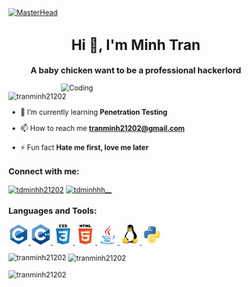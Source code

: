 [![MasterHead](https://i.pinimg.com/originals/7e/2a/eb/7e2aeb1567e91bfc2404cecca6aceecd.gif)](https://rishavchanda.io)
<h1 align="center">Hi 👋, I'm Minh Tran</h1>
<h3 align="center">A baby chicken want to be a professional hackerlord</h3>
<img align="right" alt="Coding" width="400" src="https://media2.giphy.com/media/zhYSVCirREeIZtONCI/giphy.gif">

<p align="left"> <img src="https://komarev.com/ghpvc/?username=tranminh21202&label=Profile%20views&color=0e75b6&style=flat" alt="tranminh21202" /> </p>

- 🌱 I’m currently learning **Penetration Testing**

- 📫 How to reach me **tranminh21202@gmail.com**

- ⚡ Fun fact **Hate me first, love me later**

<h3 align="left">Connect with me:</h3>
<p align="left">
<a href="https://fb.com/tdminhh21202" target="blank"><img align="center" src="https://raw.githubusercontent.com/rahuldkjain/github-profile-readme-generator/master/src/images/icons/Social/facebook.svg" alt="tdminhh21202" height="30" width="40" /></a>
<a href="https://instagram.com/tdminhhh__" target="blank"><img align="center" src="https://raw.githubusercontent.com/rahuldkjain/github-profile-readme-generator/master/src/images/icons/Social/instagram.svg" alt="tdminhhh__" height="30" width="40" /></a>
</p>

<h3 align="left">Languages and Tools:</h3>
<p align="left"> <a href="https://www.cprogramming.com/" target="_blank" rel="noreferrer"> <img src="https://raw.githubusercontent.com/devicons/devicon/master/icons/c/c-original.svg" alt="c" width="40" height="40"/> </a> <a href="https://www.w3schools.com/cpp/" target="_blank" rel="noreferrer"> <img src="https://raw.githubusercontent.com/devicons/devicon/master/icons/cplusplus/cplusplus-original.svg" alt="cplusplus" width="40" height="40"/> </a> <a href="https://www.w3schools.com/css/" target="_blank" rel="noreferrer"> <img src="https://raw.githubusercontent.com/devicons/devicon/master/icons/css3/css3-original-wordmark.svg" alt="css3" width="40" height="40"/> </a> <a href="https://www.w3.org/html/" target="_blank" rel="noreferrer"> <img src="https://raw.githubusercontent.com/devicons/devicon/master/icons/html5/html5-original-wordmark.svg" alt="html5" width="40" height="40"/> </a> <a href="https://www.java.com" target="_blank" rel="noreferrer"> <img src="https://raw.githubusercontent.com/devicons/devicon/master/icons/java/java-original.svg" alt="java" width="40" height="40"/> </a> <a href="https://www.linux.org/" target="_blank" rel="noreferrer"> <img src="https://raw.githubusercontent.com/devicons/devicon/master/icons/linux/linux-original.svg" alt="linux" width="40" height="40"/> </a> <a href="https://www.python.org" target="_blank" rel="noreferrer"> <img src="https://raw.githubusercontent.com/devicons/devicon/master/icons/python/python-original.svg" alt="python" width="40" height="40"/> </a> </p>

<p><img align="left" src="https://github-readme-stats.vercel.app/api/top-langs?username=tranminh21202&show_icons=true&locale=en&layout=compact" alt="tranminh21202" /></p>

<p>&nbsp;<img align="center" src="https://github-readme-stats.vercel.app/api?username=tranminh21202&show_icons=true&locale=en" alt="tranminh21202" /></p>

<p><img align="center" src="https://github-readme-streak-stats.herokuapp.com/?user=tranminh21202&" alt="tranminh21202" /></p>
